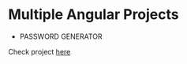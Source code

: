 # Multiple Angular Projects

- PASSWORD GENERATOR 

Check project [here](https://passwordgenerator-alpha.now.sh/)
